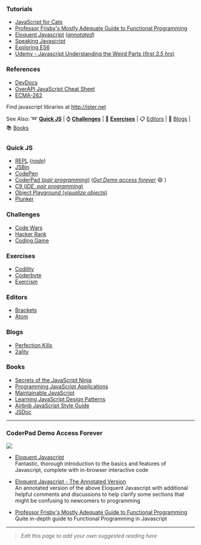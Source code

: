 ### Tutorials
- [JavaScript for Cats](http://jsforcats.com/)
- [Professor Frisby's Mostly Adequate Guide to Functional Programming](https://github.com/DrBoolean/mostly-adequate-guide)
- [Eloquent Javascript](http://www.eloquentjavascript.net) ([*annotated*](https://watchandcode.com/courses/eloquent-javascript-the-annotated-version))
- [Speaking Javascript](http://speakingjs.com/es5/)
- [Exploring ES6](http://exploringjs.com/es6/)
- [Udemy - Javascript Understanding the Weird Parts (*first 3.5 hrs*)](https://www.youtube.com/watch?v=Bv_5Zv5c-Ts)

### References
- [DevDocs](http://devdocs.io)
- [OverAPI JavaScript Cheat Sheet](http://overapi.com/javascript/)
- [ECMA-262](http://www.ecma-international.org/publications/standards/Ecma-262.htm)

Find javascript libraries at http://jster.net

See Also: :loop: [**Quick JS**](https://github.com/freecodecamp/freecodecamp/wiki/js-resources#quick-js) | :watch: [**Challenges**](https://github.com/FreeCodeCamp/FreeCodeCamp/wiki/JS-Resources#challenges) | :wrench: [**Exercises**](https://github.com/FreeCodeCamp/FreeCodeCamp/wiki/JS-Resources#exercises) | :clipboard: [Editors](https://github.com/FreeCodeCamp/FreeCodeCamp/wiki/JS-Resources#editors) | :newspaper: [Blogs](https://github.com/FreeCodeCamp/FreeCodeCamp/wiki/JS-Resources#blogs) | :books: [Books](https://github.com/FreeCodeCamp/FreeCodeCamp/wiki/JS-Resources#books)

## []()

### Quick JS
- [REPL](https://repl.it/languages/Javascript) ([*node*](https://repl.it/languages/iojs/))
- [JSBin](http://jsbin.com)
- [CodePen](http://codepen.io)
- [CoderPad (*pair programming*)](http://coderpad.io) ([*Get Demo access forever*](https://github.com/FreeCodeCamp/FreeCodeCamp/wiki/JS-Resources#coderpad-demo-access-forever) :smile: )
- [C9 (*IDE*, *pair programming*)](http://c9.io)
- [Object Playground (*visualize objects*)](http://www.objectplayground.com/)
- [Plunker](http://plnkr.co)

### Challenges
- [Code Wars](http://codewars.com)
- [Hacker Rank](https://hackerrank.com)
- [Coding Game](http://codingame.com)

### Exercises
- [Codility](https://codility.com/programmers/lessons/)
- [Coderbyte](http://coderbyte.com)
- [Exercism](http://exercism.io)

### Editors
- [Brackets](http://brackets.io)
- [Atom](http://atom.io)

### Blogs
- [Perfection Kills](http://perfectionkills.com)
- [2ality](http://www.2ality.com/)

### Books
- [Secrets of the JavaScript Ninja](https://www.manning.com/books/secrets-of-the-javascript-ninja)
- [Programming JavaScript Applications](http://ericleads.com/javascript-applications/)
- [Maintainable JavaScript](http://shop.oreilly.com/product/0636920025245.do)
- [Learning JavaScript Design Patterns](http://addyosmani.com/resources/essentialjsdesignpatterns/book/)
- [Airbnb JavaScript Style Guide](https://github.com/airbnb/javascript)
- [JSDoc](http://usejsdoc.org/)

----

### CoderPad Demo Access Forever
[![](http://i.imgur.com/PQQjg9k.gif)](http://i.imgur.com/PQQjg9k.gif)

- [Eloquent Javascript](http://www.eloquentjavascript.net)   
Fantastic, thorough introduction to the basics and features of Javascript, complete with in-browser interactive code

- [Eloquent Javascript - The Annotated Version](https://watchandcode.com/courses/eloquent-javascript-the-annotated-version)   
An annotated version of the above Eloquent Javascript with additional helpful comments and discussions to help clarify some sections that might be confusing to newcomers to programming

* [Professor Frisby's Mostly Adequate Guide to Functional Programming](https://github.com/DrBoolean/mostly-adequate-guide)   
Quite in-depth guide to Functional Programming in Javascript

----
> *Edit this page to add your own suggested reading here*
